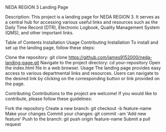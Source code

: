 NEDA REGION 3 Landing Page

Description:
This project is a landing page for NEDA REGION 3. It serves as a central hub for accessing various useful links and resources such as the Daily Time Record (DTR), Electronic Logbook, Quality Management System (QMS), and other important links.

Table of Contents
Installation
Usage
Contributing
Installation
To install and set up the landing page, follow these steps:

Clone the repository: git clone https://github.com/james9152000/neda-landing-page.git
Navigate to the project directory: cd your-repository
Open the index.html file in a web browser.
Usage
The landing page provides easy access to various departmental links and resources. Users can navigate to the desired link by clicking on the corresponding button or link provided on the page.

Contributing
Contributions to the project are welcome! If you would like to contribute, please follow these guidelines:

Fork the repository
Create a new branch: git checkout -b feature-name
Make your changes
Commit your changes: git commit -am 'Add new feature'
Push to the branch: git push origin feature-name
Submit a pull request

